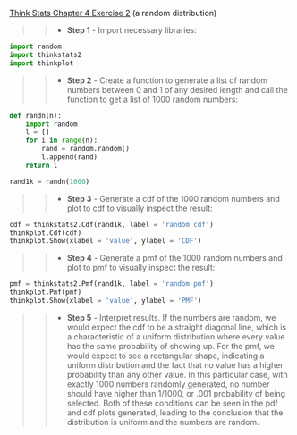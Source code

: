 [Think Stats Chapter 4 Exercise 2](http://greenteapress.com/thinkstats2/html/thinkstats2005.html#toc41) (a random distribution)

>> * **Step 1** - Import necessary libraries:
```python
import random
import thinkstats2
import thinkplot
```
>> * **Step 2** - Create a function to generate a list of random numbers between 0 and 1 of any desired length and call the function to get a list of 1000 random numbers:
```python
def randn(n):
	import random
	l = []
	for i in range(n):
		rand = random.random()
		l.append(rand)
	return l

rand1k = randn(1000)
```
>> * **Step 3** - Generate a cdf of the 1000 random numbers and plot to cdf to visually inspect the result:
```python
cdf = thinkstats2.Cdf(rand1k, label = 'random cdf')
thinkplot.Cdf(cdf)
thinkplot.Show(xlabel = 'value', ylabel = 'CDF')
```
>> * **Step 4** - Generate a pmf of the 1000 random numbers and plot to pmf to visually inspect the result:
```python
pmf = thinkstats2.Pmf(rand1k, label = 'random pmf')
thinkplot.Pmf(pmf)
thinkplot.Show(xlabel = 'value', ylabel = 'PMF')
```
>> * **Step 5** - Interpret results. If the numbers are random, we would expect the cdf to be a straight diagonal line, which is a characteristic of a uniform distribution where every value has the same probability of showing up. For the pmf, we would expect to see a rectangular shape, indicating a uniform distribution and the fact that no value has a higher probability than any other value. In this particular case, with exactly 1000 numbers randomly generated, no number should have higher than 1/1000, or .001 probability of being selected. Both of these conditions can be seen in the pdf and cdf plots generated, leading to the conclusion that the distribution is uniform and the numbers are random.
